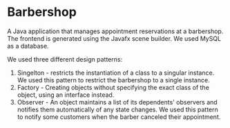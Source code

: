 # Barbershop

A Java application that manages appointment reservations at a barbershop.
The frontend is generated using the Javafx scene builder.
We used MySQL as a database.

We used three different design patterns:

1. Singelton - restricts the instantiation of a class to a singular instance. We used this pattern to restrict the barbershop to a single instance.
2. Factory - Creating objects without specifying the exact class of the object, using an interface instead.
3. Observer - An object maintains a list of its dependents' observers and notifies them automatically of any state changes. We used this pattern to notify some customers when the barber canceled their appointment.

